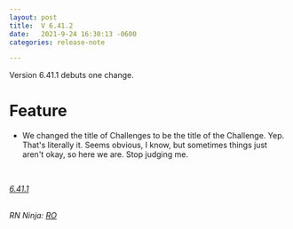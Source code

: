 ```yaml
---
layout: post
title:  V 6.41.2
date:   2021-9-24 16:30:13 -0600
categories: release-note

---
```

Version 6.41.1 debuts one change.  

# Feature

- We changed the title of Challenges to be the title of the Challenge. Yep. That's literally it. Seems obvious, I know, but sometimes things just aren't okay, so here we are. Stop judging me. 

<br/>


*[6.41.1](https://github.com/streetparking/my-streetparking/releases/tag/v6.41.1)*
<br/>
<br/>

_RN Ninja: [RO](https://github.com/robyanna)_
 
 
 